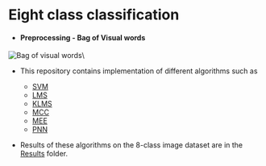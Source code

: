 # Eight class classification

- #### Preprocessing - Bag of Visual words
![Bag of visual words](https://github.com/Abhishekmamidi123/TML_Project/blob/master/BOW.jpg)\\

- This repository contains implementation of different algorithms such as
  - [SVM](https://github.com/Abhishekmamidi123/TML_Project/blob/master/1_Binary_SVM.py)
  - [LMS](https://github.com/Abhishekmamidi123/TML_Project/blob/master/2_LMS.py)
  - [KLMS](https://github.com/Abhishekmamidi123/TML_Project/blob/master/3_KLMS.py)
  - [MCC](https://github.com/Abhishekmamidi123/TML_Project/blob/master/4_MCC.py)
  - [MEE](https://github.com/Abhishekmamidi123/TML_Project/blob/master/5_MEE.py)
  - [PNN](https://github.com/Abhishekmamidi123/TML_Project/blob/master/6_PNN.py)
  
- Results of these algorithms on the 8-class image dataset are in the [Results](https://github.com/Abhishekmamidi123/TML_Project/tree/master/Results) folder.
